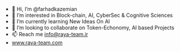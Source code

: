 - 👋 Hi, I’m @farhadkazemian
- 👀 I’m interested in Block-chain, AI, CyberSec & Cognitive Sciences 
- 🌱 I’m currently learning New Ideas On AI  
- 💞️ I’m looking to collaborate on Token-Echonomy, AI based Projects
- 📫 Reach me info@raya-team.ir
- www.raya-team.com

<!---
farhadkazemian/farhadkazemian is a ✨ special ✨ repository because its `README.md` (this file) appears on your GitHub profile.
You can click the Preview link to take a look at your changes.
--->
